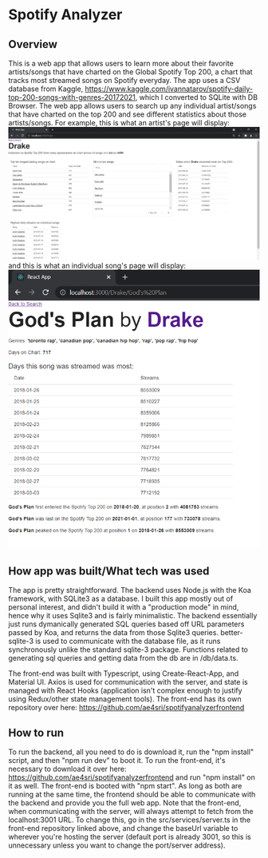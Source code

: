 ﻿# Spotify Analyzer

## Overview
This is a web app that allows users to learn more about their favorite artists/songs that have charted on the Global Spotify Top 200, a chart that tracks most streamed songs on Spotify everyday. The app uses a CSV database from Kaggle, https://www.kaggle.com/ivannatarov/spotify-daily-top-200-songs-with-genres-20172021, which I converted to SQLite with DB Browser. The web app allows users to search up any individual artist/songs that have charted on the top 200 and see different statistics about those artists/songs. For example, this is what an artist's page will display: <img src="/readMeImages/artistpage.png"> and this is what an individual song's page will display: <img src="/readMeImages/songpage.png">

## How app was built/What tech was used
The app is pretty straightforward. The backend uses Node.js with the Koa framework, with SQLite3 as a database. I built this app mostly out of personal interest, and didn't build it with a "production mode" in mind, hence why it uses Sqlite3 and is fairly minimalistic. The backend essentially just runs dymanically generated SQL queries based off URL parameters passed by Koa, and returns the data from those Sqlite3 queries. better-sqlite-3 is used to communicate with the database file, as it runs synchronously unlike the standard sqlite-3 package. Functions related to generating sql queries and getting data from the db are in /db/data.ts.

The front-end was built with Typescript, using Create-React-App, and Material UI. Axios is used for communication with the server, and state is managed with React Hooks (application isn't complex enough to justify using Redux/other state management tools). The front-end has its own repository over here: https://github.com/ae4sri/spotifyanalyzerfrontend

## How to run

To run the backend, all you need to do is download it, run the "npm install" script, and then "npm run dev" to boot it. To run the front-end, it's necessary to download it over here: https://github.com/ae4sri/spotifyanalyzerfrontend and run "npm install" on it as well. The front-end is booted with "npm start". As long as both are running at the same time, the frontend should be able to communicate with the backend and provide you the full web app. Note that the front-end, when communicating with the server, will always attempt to fetch from the localhost:3001 URL. To change this, go in the src/services/server.ts in the front-end repository linked above, and change the baseUrl variable to wherever you're hosting the server (default port is already 3001, so this is unnecessary unless you want to change the port/server address).
